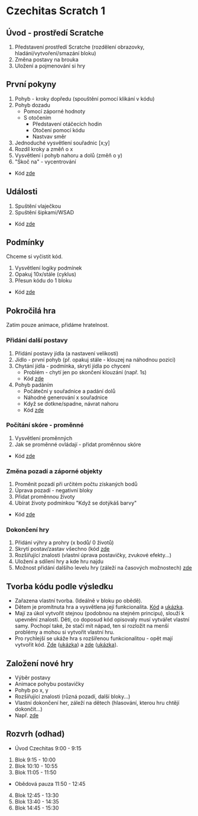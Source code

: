 # Czechitas Scratch 1
## Úvod - prostředí Scratche
1. Představení prostředí Scratche (rozdělení obrazovky, hladání/vytvoření/smazání bloku)
2. Změna postavy na brouka
3. Uložení a pojmenování si hry
## První pokyny
1. Pohyb - kroky dopředu (spouštění pomocí klikání v kódu)
2. Pohyb dozadu
   - Pomocí záporné hodnoty
   - S otočením
     - Představení otáčecích hodin
     - Otočení pomocí kódu
     - Nastvav směr
3. Jednoduché vysvětlení souřadnic [x;y]
4. Rozdíl kroky a změň o x
5. Vysvětlení i pohyb nahoru a dolů (změň o y)
6. "Skoč na" - vycentrování
- Kód [zde](https://scratch.mit.edu/projects/581902949/editor/)
## Události
1. Spuštění vlaječkou
2. Spuštění šipkami/WSAD
- Kód [zde](https://scratch.mit.edu/projects/581905069/editor/)
## Podmínky
Chceme si vyčistit kód.
1. Vysvětlení logiky podmínek
2. Opakuj 10x/stále (cyklus)
3. Přesun kódu do 1 bloku
- Kód [zde](https://scratch.mit.edu/projects/581907071/editor)
## Pokročilá hra
Zatím pouze animace, přidáme hratelnost.
### Přidání další postavy
1. Přidání postavy jídla (a nastavení velikosti)
2. Jídlo - první pohyb (př. opakuj stále - klouzej na náhodnou pozici)
3. Chytání jídla - podmínka, skrytí jídla po chycení
   - Problém - chytí jen po skončení klouzání (např. 1s)
   - Kód [zde](https://scratch.mit.edu/projects/581908117/editor)
4. Pohyb padáním
   - Počáteční y souřadnice a padání dolů
   - Náhodné generování x souřadnice
   - Když se dotkne/spadne, návrat nahoru
   - Kód [zde](https://scratch.mit.edu/projects/581909281/editor)
### Počítání skóre - proměnné
1. Vysvětlení proměnných
2. Jak se proměnné ovládají - přidat proměnnou skóre
- Kód [zde](https://scratch.mit.edu/projects/581910887/editor/)
### Změna pozadí a záporné objekty
1. Proměnit pozadí při určitém počtu získaných bodů
2. Úprava pozadí - negativní bloky
3. Přidat proměnnou životy
4. Ubírat životy podmínkou "Když se dotýkáš barvy"
- Kód [zde](https://scratch.mit.edu/projects/581911374/editor/)
### Dokončení hry
1. Přidání výhry a prohry (x bodů/ 0 životů)
2. Skrytí postav/zastav všechno (kód [zde](https://scratch.mit.edu/projects/581916433/editor/)
3. Rozšiřující znalosti (vlastní úprava postavičky, zvukové efekty...)
4. Uložení a sdílení hry a kde hru najdu
5. Možnost přidání dalšího levelu hry (záleží na časových možnostech) [zde](https://scratch.mit.edu/projects/581999419/editor/)
## Tvorba kódu podle výsledku
* Zařazena vlastní tvorba. (Ideálně v bloku po obědě).
* Dětem je promítnuta hra a vysvětlena její funkcionalita. [Kód](https://scratch.mit.edu/projects/584861824/editor/) a [ukázka](https://scratch.mit.edu/projects/584861824/fullscreen/).
* Mají za úkol vytvořit stejnou (podobnou na stejném principu), slouží k upevnění znalostí. Děti, co doposud kód opisovaly musí vytvářet vlastní samy. Pochopí také, že stačí mít nápad, ten si rozložit na menší problémy a mohou si vytvořit vlastní hru.
* Pro rychlejší se ukáže hra s rozšířenou funkcionalitou - opět mají vytvořit kód. [Zde](https://scratch.mit.edu/projects/587607510/editor/) ([ukázka](https://scratch.mit.edu/projects/587607510/fullscreen/)) a [zde](https://scratch.mit.edu/projects/587616880/editor/) ([ukázka](https://scratch.mit.edu/projects/587616880/fullscreen/)).
## Založení nové hry
- Výběr postavy
- Animace pohybu postavičky
- Pohyb po x, y
- Rozšiřující znalosti (různá pozadí, další bloky...)
- Vlastní dokončení her, záleží na dětech (hlasování, kterou hru chtějí dokončit...)
- Např. [zde](https://scratch.mit.edu/projects/581917993/editor/)

## Rozvrh (odhad)
* Úvod Czechitas 9:00 - 9:15
1. Blok 9:15 - 10:00
2. Blok 10:10 - 10:55
3. Blok 11:05 - 11:50
* Obědová pauza 11:50 - 12:45
4. Blok 12:45 - 13:30
5. Blok 13:40 - 14:35
6. Blok 14:45 - 15:30
